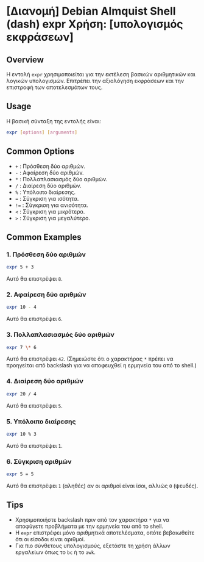 # [Διανομή] Debian Almquist Shell (dash) expr Χρήση: [υπολογισμός εκφράσεων]

## Overview
Η εντολή `expr` χρησιμοποιείται για την εκτέλεση βασικών αριθμητικών και λογικών υπολογισμών. Επιτρέπει την αξιολόγηση εκφράσεων και την επιστροφή των αποτελεσμάτων τους.

## Usage
Η βασική σύνταξη της εντολής είναι:

```sh
expr [options] [arguments]
```

## Common Options
- `+` : Πρόσθεση δύο αριθμών.
- `-` : Αφαίρεση δύο αριθμών.
- `*` : Πολλαπλασιασμός δύο αριθμών.
- `/` : Διαίρεση δύο αριθμών.
- `%` : Υπόλοιπο διαίρεσης.
- `=` : Σύγκριση για ισότητα.
- `!=` : Σύγκριση για ανισότητα.
- `<` : Σύγκριση για μικρότερο.
- `>` : Σύγκριση για μεγαλύτερο.

## Common Examples

### 1. Πρόσθεση δύο αριθμών
```sh
expr 5 + 3
```
Αυτό θα επιστρέψει `8`.

### 2. Αφαίρεση δύο αριθμών
```sh
expr 10 - 4
```
Αυτό θα επιστρέψει `6`.

### 3. Πολλαπλασιασμός δύο αριθμών
```sh
expr 7 \* 6
```
Αυτό θα επιστρέψει `42`. (Σημειώστε ότι ο χαρακτήρας `*` πρέπει να προηγείται από backslash για να αποφευχθεί η ερμηνεία του από το shell.)

### 4. Διαίρεση δύο αριθμών
```sh
expr 20 / 4
```
Αυτό θα επιστρέψει `5`.

### 5. Υπόλοιπο διαίρεσης
```sh
expr 10 % 3
```
Αυτό θα επιστρέψει `1`.

### 6. Σύγκριση αριθμών
```sh
expr 5 = 5
```
Αυτό θα επιστρέψει `1` (αληθές) αν οι αριθμοί είναι ίσοι, αλλιώς `0` (ψευδές).

## Tips
- Χρησιμοποιήστε backslash πριν από τον χαρακτήρα `*` για να αποφύγετε προβλήματα με την ερμηνεία του από το shell.
- Η `expr` επιστρέφει μόνο αριθμητικά αποτελέσματα, οπότε βεβαιωθείτε ότι οι είσοδοι είναι αριθμοί.
- Για πιο σύνθετους υπολογισμούς, εξετάστε τη χρήση άλλων εργαλείων όπως το `bc` ή το `awk`.